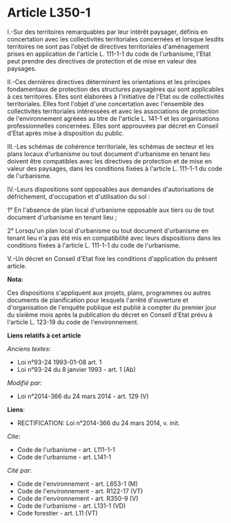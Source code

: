# Article L350-1

I.-Sur des territoires remarquables par leur intérêt paysager, définis en concertation avec les collectivités territoriales
concernées et lorsque lesdits territoires ne sont pas l'objet de directives territoriales d'aménagement prises en application
de l'article L. 111-1-1 du code de l'urbanisme, l'Etat peut prendre des directives de protection et de mise en valeur des
paysages. 

II.-Ces dernières directives déterminent les orientations et les principes fondamentaux de protection des structures
paysagères qui sont applicables à ces territoires. Elles sont élaborées à l'initiative de l'Etat ou de collectivités
territoriales. Elles font l'objet d'une concertation avec l'ensemble des collectivités territoriales intéressées et avec les
associations de protection de l'environnement agréées au titre de l'article L. 141-1 et les organisations professionnelles
concernées. Elles sont approuvées par décret en Conseil d'Etat après mise à disposition du public. 

III.-Les schémas de cohérence territoriale, les schémas de secteur et les plans locaux d'urbanisme ou tout document
d'urbanisme en tenant lieu doivent être compatibles avec les directives de protection et de mise en valeur des paysages, dans
les conditions fixées à l'article L. 111-1-1 du code de l'urbanisme. 

IV.-Leurs dispositions sont opposables aux demandes d'autorisations de défrichement, d'occupation et d'utilisation du sol : 

1° En l'absence de plan local d'urbanisme opposable aux tiers ou de tout document d'urbanisme en tenant lieu ; 

2° Lorsqu'un plan local d'urbanisme ou tout document d'urbanisme en tenant lieu n'a pas été mis en compatibilité avec leurs
dispositions dans les conditions fixées à l'article L. 111-1-1 du code de l'urbanisme. 

V.-Un décret en Conseil d'Etat fixe les conditions d'application du présent article.

**Nota:**

Ces dispositions s'appliquent aux projets, plans, programmes ou autres documents de planification pour lesquels l'arrêté
d'ouverture et d'organisation de l'enquête publique est publié à compter du premier jour du sixième mois après la publication
du décret en Conseil d'Etat prévu à l'article L. 123-19 du code de l'environnement.

**Liens relatifs à cet article**

_Anciens textes_:

  - Loi n°93-24 1993-01-08 art. 1
  - Loi n°93-24 du 8 janvier 1993 - art. 1 (Ab)

_Modifié par_:

  - Loi n°2014-366 du 24 mars 2014 - art. 129 (V)

**Liens**:

  - RECTIFICATION: Loi n°2014-366 du 24 mars 2014, v. init.

_Cite_:

  - Code de l'urbanisme - art. L111-1-1
  - Code de l'urbanisme - art. L141-1

_Cité par_:

  - Code de l'environnement - art. L653-1 (M)
  - Code de l'environnement - art. R122-17 (VT)
  - Code de l'environnement - art. R350-9 (V)
  - Code de l'urbanisme - art. L131-1 (VD)
  - Code forestier - art. L11 (VT)
